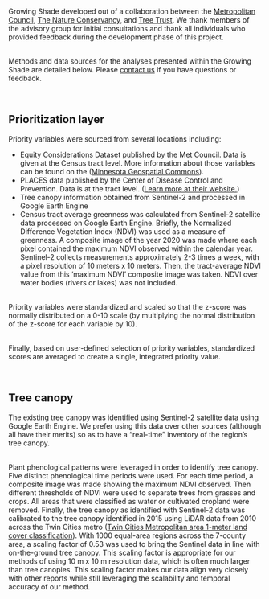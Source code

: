  
================

Growing Shade developed out of a collaboration between the
<a href="https://metrocouncil.org/" target="_blank">Metropolitan
Council</a>,
<a href="https://www.nature.org/en-us/about-us/where-we-work/united-states/minnesota/" target="_blank">The
Nature Conservancy</a>, and
<a href="https://treetrust.org/" target="_blank">Tree Trust</a>. We
thank members of the advisory group for initial consultations and thank
all individuals who provided feedback during the development phase of
this project.

<br> Methods and data sources for the analyses presented within the
Growing Shade are detailed below. Please
<a href = "mailto:ellen.esch@metc.state.mn.us?subject=growing%shade%20tool&cc=eric.wojchik@metc.state.mn.us;mjohnston-mcintosh@TNC.ORG">contact
us</a> if you have questions or feedback.

<br>

<h2>
<span style="font-size:16pt">Prioritization layer</span>
</h2>

Priority variables were sourced from several locations including:

-   Equity Considerations Dataset published by the Met Council. Data is
    given at the Census tract level. More information about those
    variables can be found on the
    (<a href="https://gisdata.mn.gov/dataset/us-mn-state-metc-society-equity-considerations" target="_blank">Minnesota
    Geospatial Commons</a>).
-   PLACES data published by the Center of Disease Control and
    Prevention. Data is at the tract level.
    (<a href="https://www.cdc.gov/places/index.html" target="_blank">Learn
    more at their website.</a>)
-   Tree canopy information obtained from Sentinel-2 and processed in
    Google Earth Engine
-   Census tract average greenness was calculated from Sentinel-2
    satellite data processed on Google Earth Engine. Briefly, the
    Normalized Difference Vegetation Index (NDVI) was used as a measure
    of greenness. A composite image of the year 2020 was made where each
    pixel contained the maximum NDVI observed within the calendar year.
    Sentinel-2 collects measurements approximately 2-3 times a week,
    with a pixel resolution of 10 meters x 10 meters. Then, the
    tract-average NDVI value from this ‘maximum NDVI’ composite image
    was taken. NDVI over water bodies (rivers or lakes) was not
    included.

<br> Priority variables were standardized and scaled so that the z-score
was normally distributed on a 0-10 scale (by multiplying the normal
distribution of the z-score for each variable by 10).

<br> Finally, based on user-defined selection of priority variables,
standardized scores are averaged to create a single, integrated priority
value.

<br>

<h2>
<span style="font-size:16pt">Tree canopy</span>
</h2>

The existing tree canopy was identified using Sentinel-2 satellite data
using Google Earth Engine. We prefer using this data over other sources
(although all have their merits) so as to have a “real-time” inventory
of the region’s tree canopy.

<br> Plant phenological patterns were leveraged in order to identify
tree canopy. Five distinct phenological time periods were used. For each
time period, a composite image was made showing the maximum NDVI
observed. Then different thresholds of NDVI were used to separate trees
from grasses and crops. All areas that were classified as water or
cultivated cropland were removed. Finally, the tree canopy as identified
with Sentinel-2 data was calibrated to the tree canopy identified in
2015 using LiDAR data from 2010 across the Twin Cities metro
(<a href="https://gisdata.mn.gov/dataset/base-landcover-twincities" target="_blank">Twin
Cities Metropolitan area 1-meter land cover classification</a>). With
1000 equal-area regions across the 7-county area, a scaling factor of
0.53 was used to bring the Sentinel data in line with on-the-ground tree
canopy. This scaling factor is appropriate for our methods of using 10 m
x 10 m resolution data, which is often much larger than tree canopies.
This scaling factor makes our data align very closely with other reports
while still leveraging the scalability and temporal accuracy of our
method.

<br>

<!-- - Winter (1 January 2020 - 15 March 2020): pixel classified as a conifer tree if winter NDVI is above 0.3 (identify trees which are green in the winter) OR -->
<!-- - Spring (15 March 2020 - 30 April 2020): pixel classified as a deciduous tree if spring NDVI is less than 0.5 (remove cool season grass) AND -->
<!-- - Early summer (1 May 2020 - 15 June 2020): early summer NDVI is greater than 0.55 (remove warm season crops) AND -->
<!-- - Summer (1 July 2020 - 15 September 2020): summer NDVI is greater than 0.55 (identify trees which are are green in the summer) AND -->
<!-- - Fall (15 September 2020 - 30 October 2020): fall NDVI is greater than 0.4 (remove early senescing crops) -->
<!-- <br> -->
<!-- https://browser.creodias.eu/#lat=45.15999&lng=-92.79540&zoom=15&time=2020-07-05&preset=3_NDVI&datasource=Sentinel-2%20L1C -->

<br> <br>
